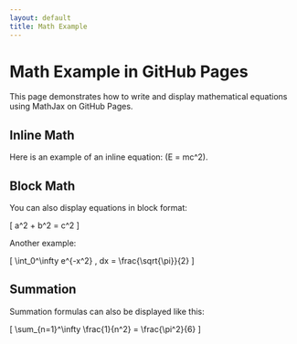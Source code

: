 ```yaml
---
layout: default
title: Math Example
---
```


# Math Example in GitHub Pages

This page demonstrates how to write and display mathematical equations using MathJax on GitHub Pages.

## Inline Math
Here is an example of an inline equation: \(E = mc^2\).

## Block Math
You can also display equations in block format:

\[
a^2 + b^2 = c^2
\]

Another example:

\[
\int_0^\infty e^{-x^2} \, dx = \frac{\sqrt{\pi}}{2}
\]

## Summation
Summation formulas can also be displayed like this:

\[
\sum_{n=1}^\infty \frac{1}{n^2} = \frac{\pi^2}{6}
\]
